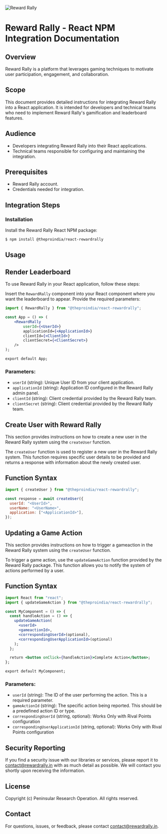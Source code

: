![Reward Rally](https://rewardrally.in/assets/favicon.svg)

# Reward Rally - React NPM Integration Documentation

## Overview

Reward Rally is a platform that leverages gaming techniques to motivate user participation, engagement, and collaboration.

## Scope

This document provides detailed instructions for integrating Reward Rally into a React application. It is intended for developers and technical teams who need to implement Reward Rally's gamification and leaderboard features.

## Audience

- Developers integrating Reward Rally into their React applications.
- Technical teams responsible for configuring and maintaining the integration.

## Prerequisites

- Reward Rally account.
- Credentials needed for integration.

## Integration Steps

### Installation

Install the Reward Rally React NPM package:

```bash
$ npm install @theproindia/react-rewardrally
```

## Usage

## Render Leaderboard

To use Reward Rally in your React application, follow these steps:

Insert the `RewardRally` component into your React component where you want the leaderboard to appear. Provide the required parameters:

```jsx
import { RewardRally } from "@theproindia/react-rewardrally";

const App = () => (
    <RewardRally
        userId={<UserId>}
        applicationId={<ApplicationId>}
        clientId={<ClientId>}
        clientSecret={<ClientSecret>}
    />
);

export default App;
```

### Parameters:

- `userId` (string): Unique User ID from your client application.
- `applicationId` (string): Application ID configured in the Reward Rally admin panel.
- `clientId` (string): Client credential provided by the Reward Rally team.
- `clientSecret` (string): Client credential provided by the Reward Rally team.

## Create User with Reward Rally

This section provides instructions on how to create a new user in the Reward Rally system using the `createUser` function.

The `createUser` function is used to register a new user in the Reward Rally system. This function requires specific user details to be provided and returns a response with information about the newly created user.

## Function Syntax

```jsx
import { createUser } from "@theproindia/react-rewardrally";

const response = await createUser({
  userId: "<UserId>",
  userName: "<UserName>",
  application: ["<ApplicationId>"],
});
```

## Updating a Game Action

This section provides instructions on how to trigger a gameaction in the Reward Rally system using the `createUser` function.

To trigger a game action, use the `updateGameAction` function provided by the Reward Rally package. This function allows you to notify the system of actions performed by a user.

## Function Syntax

```jsx
import React from "react";
import { updateGameAction } from "@theproindia/react-rewardrally";

const MyComponent = () => {
  const handleAction = () => {
    updateGameAction(
      <userId>
      <gameactionId>,
      <correspondingUserId>(optional),
      <correspondingUserApplicationId>(optional)
    );
  };

  return <button onClick={handleAction}>Complete Action</button>;
};

export default MyComponent;
```

### Parameters:

- `userId` (string): The ID of the user performing the action. This is a required parameter.
- `gameActionId` (string): The specific action being reported. This should be a predefined action ID or type.
- `correspondingUserId` (string, optional): Works Only with Rival Points configuration
- `correspondingUserApplicationId` (string, optional): Works Only with Rival Points configuration

## Security Reporting

If you find a security issue with our libraries or services, please report it to [contact@rewardrally.in](mailto:contact@rewardrally.in) with as much detail as possible. We will contact you shortly upon receiving the information.

## License

Copyright (c) Peninsular Research Operation. All rights reserved.

## Contact

For questions, issues, or feedback, please contact [contact@rewardrally.in](mailto:contact@rewardrally.in).
